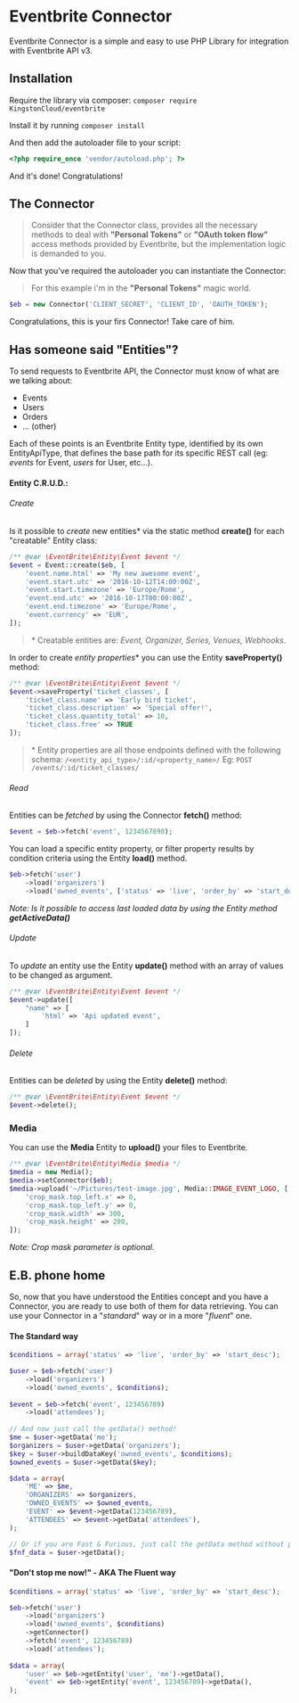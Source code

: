Eventbrite Connector
====================

Eventbrite Connector is a simple and easy to use PHP Library for integration
with Eventbrite API v3.

## Installation ##
Require the library via composer: `composer require KingstonCloud/eventbrite`

Install it by running `composer install`

And then add the autoloader file to your script:
```php
<?php require_once 'vendor/autoload.php'; ?>
```
And it's done! Congratulations!

## The Connector ##

> Consider that the Connector class, provides all the necessary methods to deal
with **"Personal Tokens"** or **"OAuth token flow"** access methods provided by
Eventbrite, but the implementation logic is demanded to you. 

Now that you've required the autoloader you can instantiate the Connector:
> For this example i'm in the **"Personal Tokens"** magic world.

```php
$eb = new Connector('CLIENT_SECRET', 'CLIENT_ID', 'OAUTH_TOKEN');
```

Congratulations, this is your firs Connector! Take care of him.

## Has someone said "Entities"? ##
To send requests to Eventbrite API, the Connector must know of what are we
talking about:

 - Events
 - Users
 - Orders
 - ... (other)
 
Each of these points is an Eventbrite Entity type, identified by its own
EntityApiType, that defines the base path for its specific REST call
(eg: *events* for Event, *users* for User, etc...).

#### Entity C.R.U.D.: ####

###### Create ######

Is it possible to *create* new entities* via the static method 
**create()** for each "creatable" Entity class:

```php
/** @var \EventBrite\Entity\Event $event */
$event = Event::create($eb, [
    'event.name.html' => 'My new awesome event',
    'event.start.utc' => '2016-10-12T14:00:00Z',
    'event.start.timezone' => 'Europe/Rome',
    'event.end.utc' => '2016-10-17T00:00:00Z',
    'event.end.timezone' => 'Europe/Rome',
    'event.currency' => 'EUR',
]);
```

> \* Creatable entities are: *Event, Organizer, Series, Venues, Webhooks*.

In order to create *entity properties** you can use the Entity **saveProperty()**
method:

```php
/** @var \EventBrite\Entity\Event $event */
$event->saveProperty('ticket_classes', [
    'ticket_class.name' => 'Early bird ticket',
    'ticket_class.description' => 'Special offer!',
    'ticket_class.quantity_total' => 10,
    'ticket_class.free' => TRUE
]);
```

> \* Entity properties are all those endpoints defined with the following schema:
`/<entity_api_type>/:id/<property_name>/` Eg: `POST /events/:id/ticket_classes/`

###### Read ######

Entities can be *fetched* by using the Connector **fetch()** method:

```php
$event = $eb->fetch('event', 1234567890);
```

You can load a specific entity property, or filter property results by condition
criteria using the Entity **load()** method.

```php
$eb->fetch('user')
    ->load('organizers')
    ->load('owned_events', ['status' => 'live', 'order_by' => 'start_desc']);
```

*Note: Is it possible to access last loaded data by using the Entity method 
**getActiveData()***

###### Update ######
To *update* an entity use the Entity **update()** method with an array of values
to be changed as argument.

```php
/** @var \EventBrite\Entity\Event $event */
$event->update([
    "name" => [
        'html' => 'Api updated event',
    ]
]);
```

###### Delete ######

Entities can be *deleted* by using the Entity **delete()** method:

```php
/** @var \EventBrite\Entity\Event $event */
$event->delete();
```

### Media ###
You can use the **Media** Entity to **upload()** your files to Eventbrite.
```php
/** @var \EventBrite\Entity\Media $media */
$media = new Media();
$media->setConnector($eb);
$media->upload('~/Pictures/test-image.jpg', Media::IMAGE_EVENT_LOGO, [
    'crop_mask.top_left.x' => 0,
    'crop_mask.top_left.y' => 0,
    'crop_mask.width' => 300,
    'crop_mask.height' => 200,
]);
```
*Note: Crop mask parameter is optional.*

## E.B. phone home ##
So, now that you have understood the Entities concept and you have a Connector,
you are ready to use both of them for data retrieving.
You can use your Connector in a "*standard*" way or in a more "*fluent*" one. 

#### The Standard way ####
```php
$conditions = array('status' => 'live', 'order_by' => 'start_desc');

$user = $eb->fetch('user')
    ->load('organizers')
    ->load('owned_events', $conditions);
    
$event = $eb->fetch('event', 123456789)
    ->load('attendees');
    
// And now just call the getData() method!
$me = $user->getData('me');
$organizers = $user->getData('organizers');
$key = $user->buildDataKey('owned_events', $conditions);
$owned_events = $user->getData($key);

$data = array(
    'ME' => $me,
    'ORGANIZERS' => $organizers,
    'OWNED_EVENTS' => $owned_events,
    'EVENT' => $event->getData(123456789),
    'ATTENDEES' => $event->getData('attendees'),
);

// Or if you are Fast & Furious, just call the getData method without params. 
$fnf_data = $user->getData();
```

#### "Don't stop me now!" - AKA The Fluent way ####
```php
$conditions = array('status' => 'live', 'order_by' => 'start_desc');

$eb->fetch('user')
    ->load('organizers')
    ->load('owned_events', $conditions)
    ->getConnector()
    ->fetch('event', 123456789)
    ->load('attendees');
    
$data = array(
    'user' => $eb->getEntity('user', 'me')->getData(),
    'event' => $eb->getEntity('event', 123456789)->getData(),
);
```
